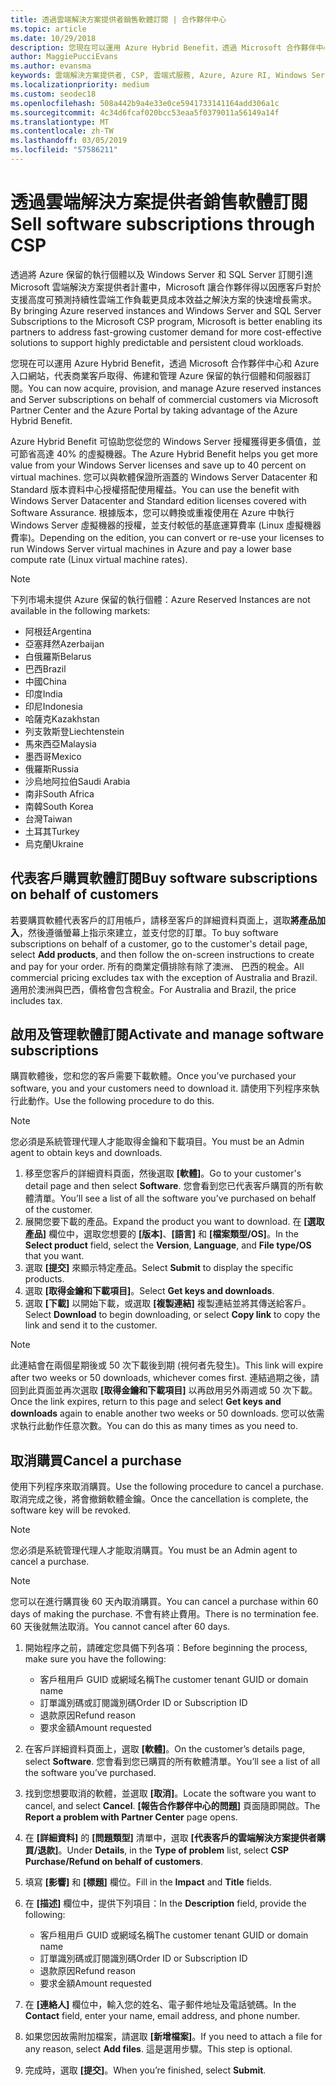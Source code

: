 ```yaml
---
title: 透過雲端解決方案提供者銷售軟體訂閱 | 合作夥伴中心
ms.topic: article
ms.date: 10/29/2018
description: 您現在可以運用 Azure Hybrid Benefit，透過 Microsoft 合作夥伴中心和 Azure 入口網站，代表商業客戶取得、佈建和管理 Azure 保留的執行個體和伺服器訂閱。
author: MaggiePucciEvans
ms.author: evansma
keywords: 雲端解決方案提供者, CSP, 雲端式服務, Azure, Azure RI, Windows Server, SQL Server, 軟體訂閱
ms.localizationpriority: medium
ms.custom: seodec18
ms.openlocfilehash: 508a442b9a4e33e0ce5941733141164add306a1c
ms.sourcegitcommit: 4c34d6fcaf020bcc53eaa5f0379011a56149a14f
ms.translationtype: MT
ms.contentlocale: zh-TW
ms.lasthandoff: 03/05/2019
ms.locfileid: "57586211"
---
```

# <a name="sell-software-subscriptions-through-csp"></a><span data-ttu-id="d3db8-104">透過雲端解決方案提供者銷售軟體訂閱</span><span class="sxs-lookup"><span data-stu-id="d3db8-104">Sell software subscriptions through CSP</span></span>

<span data-ttu-id="d3db8-105">透過將 Azure 保留的執行個體以及 Windows Server 和 SQL Server 訂閱引進 Microsoft 雲端解決方案提供者計畫中，Microsoft 讓合作夥伴得以因應客戶對於支援高度可預測持續性雲端工作負載更具成本效益之解決方案的快速增長需求。</span><span class="sxs-lookup"><span data-stu-id="d3db8-105">By bringing Azure reserved instances and Windows Server and SQL Server Subscriptions to the Microsoft CSP program, Microsoft is better enabling its partners to address fast-growing customer demand for more cost-effective solutions to support highly predictable and persistent cloud workloads.</span></span> 

<span data-ttu-id="d3db8-106">您現在可以運用 Azure Hybrid Benefit，透過 Microsoft 合作夥伴中心和 Azure 入口網站，代表商業客戶取得、佈建和管理 Azure 保留的執行個體和伺服器訂閱。</span><span class="sxs-lookup"><span data-stu-id="d3db8-106">You can now acquire, provision, and manage Azure reserved instances and Server subscriptions on behalf of commercial customers via Microsoft Partner Center and the Azure Portal by taking advantage of the Azure Hybrid Benefit.</span></span> 

<span data-ttu-id="d3db8-107">Azure Hybrid Benefit 可協助您從您的 Windows Server 授權獲得更多價值，並可節省高達 40% 的虛擬機器。</span><span class="sxs-lookup"><span data-stu-id="d3db8-107">The Azure Hybrid Benefit helps you get more value from your Windows Server licenses and save up to 40 percent on virtual machines.</span></span> <span data-ttu-id="d3db8-108">您可以與軟體保證所涵蓋的 Windows Server Datacenter 和 Standard 版本資料中心授權搭配使用權益。</span><span class="sxs-lookup"><span data-stu-id="d3db8-108">You can use the benefit with Windows Server Datacenter and Standard edition licenses covered with Software Assurance.</span></span> <span data-ttu-id="d3db8-109">根據版本，您可以轉換或重複使用在 Azure 中執行 Windows Server 虛擬機器的授權，並支付較低的基底運算費率 (Linux 虛擬機器費率)。</span><span class="sxs-lookup"><span data-stu-id="d3db8-109">Depending on the edition, you can convert or re-use your licenses to run Windows Server virtual machines in Azure and pay a lower base compute rate (Linux virtual machine rates).</span></span>

> [!NOTE]  
> <span data-ttu-id="d3db8-110">下列市場未提供 Azure 保留的執行個體：</span><span class="sxs-lookup"><span data-stu-id="d3db8-110">Azure Reserved Instances are not available in the following markets:</span></span>  
> * <span data-ttu-id="d3db8-111">阿根廷</span><span class="sxs-lookup"><span data-stu-id="d3db8-111">Argentina</span></span>
> * <span data-ttu-id="d3db8-112">亞塞拜然</span><span class="sxs-lookup"><span data-stu-id="d3db8-112">Azerbaijan</span></span>
> * <span data-ttu-id="d3db8-113">白俄羅斯</span><span class="sxs-lookup"><span data-stu-id="d3db8-113">Belarus</span></span>
> * <span data-ttu-id="d3db8-114">巴西</span><span class="sxs-lookup"><span data-stu-id="d3db8-114">Brazil</span></span>
> * <span data-ttu-id="d3db8-115">中國</span><span class="sxs-lookup"><span data-stu-id="d3db8-115">China</span></span>
> * <span data-ttu-id="d3db8-116">印度</span><span class="sxs-lookup"><span data-stu-id="d3db8-116">India</span></span>
> * <span data-ttu-id="d3db8-117">印尼</span><span class="sxs-lookup"><span data-stu-id="d3db8-117">Indonesia</span></span>
> * <span data-ttu-id="d3db8-118">哈薩克</span><span class="sxs-lookup"><span data-stu-id="d3db8-118">Kazakhstan</span></span>
> * <span data-ttu-id="d3db8-119">列支敦斯登</span><span class="sxs-lookup"><span data-stu-id="d3db8-119">Liechtenstein</span></span>
> * <span data-ttu-id="d3db8-120">馬來西亞</span><span class="sxs-lookup"><span data-stu-id="d3db8-120">Malaysia</span></span>
> * <span data-ttu-id="d3db8-121">墨西哥</span><span class="sxs-lookup"><span data-stu-id="d3db8-121">Mexico</span></span>
> * <span data-ttu-id="d3db8-122">俄羅斯</span><span class="sxs-lookup"><span data-stu-id="d3db8-122">Russia</span></span>
> * <span data-ttu-id="d3db8-123">沙烏地阿拉伯</span><span class="sxs-lookup"><span data-stu-id="d3db8-123">Saudi Arabia</span></span>
> * <span data-ttu-id="d3db8-124">南非</span><span class="sxs-lookup"><span data-stu-id="d3db8-124">South Africa</span></span>
> * <span data-ttu-id="d3db8-125">南韓</span><span class="sxs-lookup"><span data-stu-id="d3db8-125">South Korea</span></span>
> * <span data-ttu-id="d3db8-126">台灣</span><span class="sxs-lookup"><span data-stu-id="d3db8-126">Taiwan</span></span>
> * <span data-ttu-id="d3db8-127">土耳其</span><span class="sxs-lookup"><span data-stu-id="d3db8-127">Turkey</span></span>
> * <span data-ttu-id="d3db8-128">烏克蘭</span><span class="sxs-lookup"><span data-stu-id="d3db8-128">Ukraine</span></span>

## <a name="buy-software-subscriptions-on-behalf-of-customers"></a><span data-ttu-id="d3db8-129">代表客戶購買軟體訂閱</span><span class="sxs-lookup"><span data-stu-id="d3db8-129">Buy software subscriptions on behalf of customers</span></span>

<span data-ttu-id="d3db8-130">若要購買軟體代表客戶的訂用帳戶，請移至客戶的詳細資料頁面上，選取**將產品加入**，然後遵循螢幕上指示來建立，並支付您的訂單。</span><span class="sxs-lookup"><span data-stu-id="d3db8-130">To buy software subscriptions on behalf of a customer, go to the customer's detail page, select **Add products**, and then follow the on-screen instructions to create and pay for your order.</span></span> <span data-ttu-id="d3db8-131">所有的商業定價排除有除了澳洲、 巴西的稅金。</span><span class="sxs-lookup"><span data-stu-id="d3db8-131">All commercial pricing excludes tax with the exception of Australia and Brazil.</span></span> <span data-ttu-id="d3db8-132">適用於澳洲與巴西，價格會包含稅金。</span><span class="sxs-lookup"><span data-stu-id="d3db8-132">For Australia and Brazil, the price includes tax.</span></span>


## <a name="activate-and-manage-software-subscriptions"></a><span data-ttu-id="d3db8-133">啟用及管理軟體訂閱</span><span class="sxs-lookup"><span data-stu-id="d3db8-133">Activate and manage software subscriptions</span></span>

<span data-ttu-id="d3db8-134">購買軟體後，您和您的客戶需要下載軟體。</span><span class="sxs-lookup"><span data-stu-id="d3db8-134">Once you’ve purchased your software, you and your customers need to download it.</span></span> <span data-ttu-id="d3db8-135">請使用下列程序來執行此動作。</span><span class="sxs-lookup"><span data-stu-id="d3db8-135">Use the following procedure to do this.</span></span> 

>[!NOTE]
><span data-ttu-id="d3db8-136">您必須是系統管理代理人才能取得金鑰和下載項目。</span><span class="sxs-lookup"><span data-stu-id="d3db8-136">You must be an Admin agent to obtain keys and downloads.</span></span> 

1. <span data-ttu-id="d3db8-137">移至您客戶的詳細資料頁面，然後選取 **\[軟體\]**。</span><span class="sxs-lookup"><span data-stu-id="d3db8-137">Go to your customer's detail page and then select **Software**.</span></span> <span data-ttu-id="d3db8-138">您會看到您已代表客戶購買的所有軟體清單。</span><span class="sxs-lookup"><span data-stu-id="d3db8-138">You’ll see a list of all the software you’ve purchased on behalf of the customer.</span></span> 
2.  <span data-ttu-id="d3db8-139">展開您要下載的產品。</span><span class="sxs-lookup"><span data-stu-id="d3db8-139">Expand the product you want to download.</span></span> <span data-ttu-id="d3db8-140">在 **\[選取產品\]** 欄位中，選取您想要的 **\[版本\]**、**\[語言\]** 和 **\[檔案類型/OS\]**。</span><span class="sxs-lookup"><span data-stu-id="d3db8-140">In the **Select product** field, select the **Version**, **Language**, and **File type/OS** that you want.</span></span> 
3.  <span data-ttu-id="d3db8-141">選取 **\[提交\]** 來顯示特定產品。</span><span class="sxs-lookup"><span data-stu-id="d3db8-141">Select **Submit** to display the specific products.</span></span> 
4.  <span data-ttu-id="d3db8-142">選取 **\[取得金鑰和下載項目\]**。</span><span class="sxs-lookup"><span data-stu-id="d3db8-142">Select **Get keys and downloads**.</span></span> 
5.  <span data-ttu-id="d3db8-143">選取 **\[下載\]** 以開始下載，或選取 **\[複製連結\]** 複製連結並將其傳送給客戶。</span><span class="sxs-lookup"><span data-stu-id="d3db8-143">Select **Download** to begin downloading, or select **Copy link** to copy the link and send it to the customer.</span></span> 

>[!NOTE]
><span data-ttu-id="d3db8-144">此連結會在兩個星期後或 50 次下載後到期 (視何者先發生)。</span><span class="sxs-lookup"><span data-stu-id="d3db8-144">This link will expire after two weeks or 50 downloads, whichever comes first.</span></span> <span data-ttu-id="d3db8-145">連結過期之後，請回到此頁面並再次選取 **\[取得金鑰和下載項目\]** 以再啟用另外兩週或 50 次下載。</span><span class="sxs-lookup"><span data-stu-id="d3db8-145">Once the link expires, return to this page and select **Get keys and downloads** again to enable another two weeks or 50 downloads.</span></span> <span data-ttu-id="d3db8-146">您可以依需求執行此動作任意次數。</span><span class="sxs-lookup"><span data-stu-id="d3db8-146">You can do this as many times as you need to.</span></span> 


## <a name="cancel-a-purchase"></a><span data-ttu-id="d3db8-147">取消購買</span><span class="sxs-lookup"><span data-stu-id="d3db8-147">Cancel a purchase</span></span>
<span data-ttu-id="d3db8-148">使用下列程序來取消購買。</span><span class="sxs-lookup"><span data-stu-id="d3db8-148">Use the following procedure to cancel a purchase.</span></span> <span data-ttu-id="d3db8-149">取消完成之後，將會撤銷軟體金鑰。</span><span class="sxs-lookup"><span data-stu-id="d3db8-149">Once the cancellation is complete, the software key will be revoked.</span></span> 

>[!NOTE]
><span data-ttu-id="d3db8-150">您必須是系統管理代理人才能取消購買。</span><span class="sxs-lookup"><span data-stu-id="d3db8-150">You must be an Admin agent to cancel a purchase.</span></span> 

>[!NOTE]
><span data-ttu-id="d3db8-151">您可以在進行購買後 60 天內取消購買。</span><span class="sxs-lookup"><span data-stu-id="d3db8-151">You can cancel a purchase within 60 days of making the purchase.</span></span> <span data-ttu-id="d3db8-152">不會有終止費用。</span><span class="sxs-lookup"><span data-stu-id="d3db8-152">There is no termination fee.</span></span> <span data-ttu-id="d3db8-153">60 天後就無法取消。</span><span class="sxs-lookup"><span data-stu-id="d3db8-153">You cannot cancel after 60 days.</span></span> 

1.  <span data-ttu-id="d3db8-154">開始程序之前，請確定您具備下列各項：</span><span class="sxs-lookup"><span data-stu-id="d3db8-154">Before beginning the process, make sure you have the following:</span></span> 
    -   <span data-ttu-id="d3db8-155">客戶租用戶 GUID 或網域名稱</span><span class="sxs-lookup"><span data-stu-id="d3db8-155">The customer tenant GUID or domain name</span></span>
    -   <span data-ttu-id="d3db8-156">訂單識別碼或訂閱識別碼</span><span class="sxs-lookup"><span data-stu-id="d3db8-156">Order ID or Subscription ID</span></span>
    -   <span data-ttu-id="d3db8-157">退款原因</span><span class="sxs-lookup"><span data-stu-id="d3db8-157">Refund reason</span></span>
    -   <span data-ttu-id="d3db8-158">要求金額</span><span class="sxs-lookup"><span data-stu-id="d3db8-158">Amount requested</span></span>

2.  <span data-ttu-id="d3db8-159">在客戶詳細資料頁面上，選取 **\[軟體\]**。</span><span class="sxs-lookup"><span data-stu-id="d3db8-159">On the customer’s details page, select **Software**.</span></span> <span data-ttu-id="d3db8-160">您會看到您已購買的所有軟體清單。</span><span class="sxs-lookup"><span data-stu-id="d3db8-160">You’ll see a list of all the software you’ve purchased.</span></span> 

3.  <span data-ttu-id="d3db8-161">找到您想要取消的軟體，並選取 **\[取消\]**。</span><span class="sxs-lookup"><span data-stu-id="d3db8-161">Locate the software you want to cancel, and select **Cancel**.</span></span> <span data-ttu-id="d3db8-162">**\[報告合作夥伴中心的問題\]** 頁面隨即開啟。</span><span class="sxs-lookup"><span data-stu-id="d3db8-162">The **Report a problem with Partner Center** page opens.</span></span> 

4.  <span data-ttu-id="d3db8-163">在 **\[詳細資料\]** 的 **\[問題類型\]** 清單中，選取 **\[代表客戶的雲端解決方案提供者購買/退款\]**。</span><span class="sxs-lookup"><span data-stu-id="d3db8-163">Under **Details**, in the **Type of problem** list, select **CSP Purchase/Refund on behalf of customers**.</span></span>

5.  <span data-ttu-id="d3db8-164">填寫 **\[影響\]** 和 **\[標題\]** 欄位。</span><span class="sxs-lookup"><span data-stu-id="d3db8-164">Fill in the **Impact** and **Title** fields.</span></span> 

6.  <span data-ttu-id="d3db8-165">在 **\[描述\]** 欄位中，提供下列項目：</span><span class="sxs-lookup"><span data-stu-id="d3db8-165">In the **Description** field, provide the following:</span></span> 
    -   <span data-ttu-id="d3db8-166">客戶租用戶 GUID 或網域名稱</span><span class="sxs-lookup"><span data-stu-id="d3db8-166">The customer tenant GUID or domain name</span></span>
    -   <span data-ttu-id="d3db8-167">訂單識別碼或訂閱識別碼</span><span class="sxs-lookup"><span data-stu-id="d3db8-167">Order ID or Subscription ID</span></span>
    -   <span data-ttu-id="d3db8-168">退款原因</span><span class="sxs-lookup"><span data-stu-id="d3db8-168">Refund reason</span></span>
    -   <span data-ttu-id="d3db8-169">要求金額</span><span class="sxs-lookup"><span data-stu-id="d3db8-169">Amount requested</span></span>

7.  <span data-ttu-id="d3db8-170">在 **\[連絡人\]** 欄位中，輸入您的姓名、電子郵件地址及電話號碼。</span><span class="sxs-lookup"><span data-stu-id="d3db8-170">In the **Contact** field, enter your name, email address, and phone number.</span></span> 

8.  <span data-ttu-id="d3db8-171">如果您因故需附加檔案，請選取 **\[新增檔案\]**。</span><span class="sxs-lookup"><span data-stu-id="d3db8-171">If you need to attach a file for any reason, select **Add files**.</span></span> <span data-ttu-id="d3db8-172">這是選用步驟。</span><span class="sxs-lookup"><span data-stu-id="d3db8-172">This step is optional.</span></span> 

9.  <span data-ttu-id="d3db8-173">完成時，選取 **\[提交\]**。</span><span class="sxs-lookup"><span data-stu-id="d3db8-173">When you’re finished, select **Submit**.</span></span>
